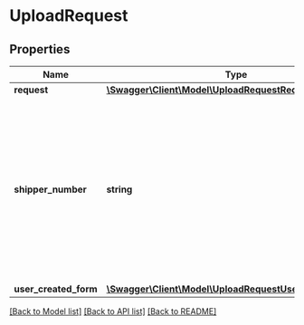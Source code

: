 # UploadRequest

## Properties
Name | Type | Description | Notes
------------ | ------------- | ------------- | -------------
**request** | [**\Swagger\Client\Model\UploadRequestRequest**](UploadRequestRequest.md) |  | 
**shipper_number** | **string** | The Shipper&#x27;s UPS Account Number.  Your UPS Account Number must have &#x27;Upload Forms Created Offline&#x27; enabled to use this webservice. | 
**user_created_form** | [**\Swagger\Client\Model\UploadRequestUserCreatedForm[]**](UploadRequestUserCreatedForm.md) |  | 

[[Back to Model list]](../../README.md#documentation-for-models) [[Back to API list]](../../README.md#documentation-for-api-endpoints) [[Back to README]](../../README.md)

